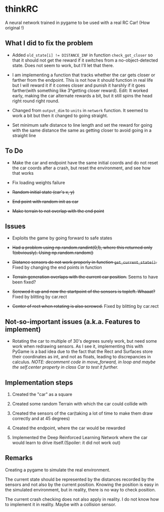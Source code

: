 # thinkRC
A neural network trained in pygame to be used with a real RC Car! (How original !)

## What I did to fix the problem

* Added `old_state[i] != DISTANCE_INF` in function `check_got_closer` so that
it should not get the reward if it switches from a no-object-detected state.
Does not seem to work, but I'll let that there.

* I am implementing a function that tracks whether the car gets closer or farther
from the endpoint. This is not how it should function in real life but I will reward
it if it comes closer and punish it harshly if it goes farther(with something like
3*getting closer reward). Edit: It worked early, making the car alternate rewards
a bit, but it still spins the head right round right round.

* Changed from `output_dim` to `units` in `network` function. It seemed to work 
a bit but then it changed to going straight.

* Set minimum safe distance to line length and set the reward for going with the same
distance the same as getting closer to avoid going in a straight line


## To Do

* Make the car and endpoint have the same initial coords and
do not reset the car coords after a crash, but reset the environment,
and see how that works

* Fix loading weights failure

* ~~Random initial state (car's x, y)~~

* ~~End point with random init as car~~

* ~~Make terrain to not overlap with the end point~~

## Issues

* Exploits the game by going forward to safe states

* ~~Had a problem using np.random.randint(0,1), where this returned only 1(obviously).
Using np.random.random()~~

* ~~Distance sensors do not work properly in function `get_current_state()`.~~ Fixed by changing the end points in function 

* ~~Terrain generation overlaps with the current car position.~~ Seems to have been fixed?

* ~~Screwed it up and now the startpoint of the sensors is topleft. Whaaat?~~ Fixed by blitting by car.rect

* ~~Center of rect when rotating is also screwed.~~ Fixed by blitting by car.rect

## Not-so-important issues (a.k.a. Features to implement)
* Rotating the car to multiple of 30's degrees surely work, but need 
some work when redrawing sensors. As I see it, implementing this with PyGame
is a bad idea due to the fact that the Rect and Surfaces store their coordinates as
int, and not as floats, leading to discrepancies in calculus. *NOTE: decomment code in move_forward, in loop and 
maybe the self.center property in class Car to test it further.*

## Implementation steps
1. Created the "car" as a square 

2. Created some random Terrain with which the car could collide with

3. Created the sensors of the car(taking a lot of time to make them draw correctly and at 45 
degrees)

4. Created the endpoint, where the car would be rewarded

5. Implemented the Deep Reinforced Learning Network where the car would learn to drive itself.(Spoiler:
it did not work out)

## Remarks
Creating a pygame to simulate the real environment.

The current state should be represented by the distances recorded by the sensors
and not also by the current position. Knowing the position is easy in the simulated
environment, but in reality, there is no way to check position. 

The current crash checking does not also apply in reality. I do not know how to
implement it in reality. Maybe with a collision sensor. 
